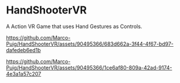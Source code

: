 # HandShooterVR
A Action VR Game that uses Hand Gestures as Controls.



https://github.com/Marco-Puig/HandShooterVR/assets/90495366/683d662a-3f44-4f67-bd97-dafedeb6ed1b


https://github.com/Marco-Puig/HandShooterVR/assets/90495366/1ce6af80-809a-42ad-9174-4e3a1a57c207

